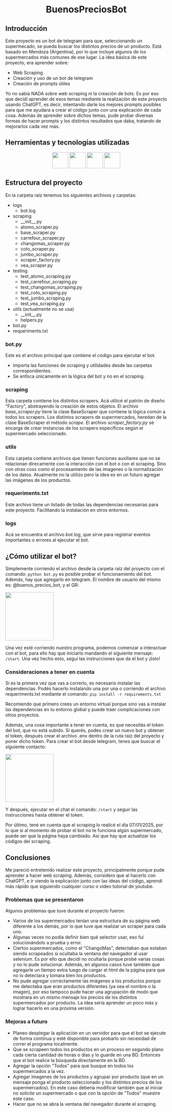<h1 align="center"> BuenosPreciosBot  </h1>

## Introducción
Este proyecto es un bot de telegram para que, seleccionando un supermecado, se pueda buscar los distintos precios de un producto. Está basado en Mendoza (Argentina), por lo que incluye algunos de los supermercados más comunes de ese lugar.
La idea básica de este proyecto, era aprender sobre:
- Web Scraping
- Creación y uso de un bot de telegram
- Creación de prompts útiles

Yo no sabía NADA sobre web scraping ni la creación de bots. Es por eso que decidí aprender de esos temas mediante la realización de este proyecto usando ChatGPT, es decir, intentando darle los mejores prompts posibles para que me ayudara a crear el código junto con una explicación de cada cosa. Además de aprender sobre dichos temas, pude probar diversas formas de hacer prompts y los distintos resultados que daba, tratando de mejorarlos cada vez más.

## Herramientas y tecnologías utilizadas
<p align="center">
  <img src="https://upload.wikimedia.org/wikipedia/commons/thumb/e/ef/ChatGPT-Logo.svg/2048px-ChatGPT-Logo.svg.png" style="width: 50px; height: auto;" />
  <img src="https://encrypted-tbn0.gstatic.com/images?q=tbn:ANd9GcTebRBzJhW1BDg-1D9keKRb3e0GXVBUBI1ORA&s" style="width: 50px; height: auto;" />
  <img src="https://upload.wikimedia.org/wikipedia/commons/thumb/8/82/Telegram_logo.svg/2048px-Telegram_logo.svg.png" style="width: 50px; height: auto;" />
  <img src="https://cdn.iconscout.com/icon/free/png-256/free-python-logo-icon-download-in-svg-png-gif-file-formats--technology-social-media-vol-5-pack-logos-icons-3030224.png?f=webp" style="width: 50px; height: auto;" />
</p>

## Estructura del proyecto
En la carpeta raíz tenemos los siguientes archivos y carpetas:
- logs
  - bot.log
- scraping
  - \_\_init_\_.py
  - atomo_scraper.py
  - base_scraper.py
  - carrefour_scraper.py
  - changomas_scraper.py
  - coto_scraper.py
  - jumbo_scraper.py
  - scraper_factory.py
  - vea_scraper.py
- testing
  - test_atomo_scraping.py
  - test_carrefour_scraping.py
  - test_changomas_scraping.py
  - test_coto_scraping.py
  - test_jumbo_scraping.py
  - test_vea_scraping.py
- utils (actualmente no se usa)
  - \_\_init_\_.py
  - helpers.py 
- bot.py
- requeriments.txt

### bot.py
Este es el archivo principal que contiene el código para ejecutar el bot.
- Importa las funciones de scraping y utilidades desde las carpetas correspondientes.
- Se enfoca únicamente en la lógica del bot y no en el scraping.

### scraping
Esta carpeta contiene los distintos scrapers. Acá utilicé el patrón de diseño "Factory", abstrayendo la creación de estos objetos.
El archivo _base_scraper.py_ tiene la clase BaseScraper que contiene la lógica común a todos los scrapers.
Los distintos scrapers de supermercados, heredan de la clase BaseScraper el método _scrape_.
El archivo _scraper_factory.py_ se encarga de crear instancias de los scrapers específicos según el supermercado seleccionado.

### utils
Esta carpeta contiene archivos que tienen funciones auxiliares que no se relacionan direcamente con la interacción con el bot o con el scraping. Sino con otras coss como el procesamiento de las imagenes o la normalización de los datos. Atualmente no la utilizo pero la idea es en un futuro agregar las imágenes de los productos.

### requeriments.txt
Este archivo tiene un listado de todas las dependencias necesarias para este proyecto. Facilitando la instalación en otros entornos.

### logs
Acá se encuentra el archivo _bot.log_, que sirve para registrar eventos importantes o errores al ejecutar el bot.

## ¿Cómo utilizar el bot?
Simplemente corriendo el archivo desde la carpeta raíz del proyecto con el comando:
```python bot.py``` es posible probar el funcionamiento del bot. Además, hay que agregarlo en telegram. El nombre de usuario del mismo es: @buenos_precios_bot, y el QR:

<img src="https://github.com/user-attachments/assets/a33a9c8b-fefd-4ab4-b5ce-ac1701bd456e" style="width: 150px">

Una vez esté corriendo nuestro programa, podemos comenzar a interactuar con el bot, para ello hay que iniciarlo mandando el siguiente mensaje:
```/start```. Una vez hecho esto, seguí las instrucciones que da el bot y ¡listo!

### Consideraciones a tener en cuenta
Si es la primera vez que vas a correrlo, es necesario instalar las dependencias. Podés hacerlo instalando una por una o corriendo el archivo requeriments.txt mediante el comando:
```pip install -r requirements.txt```

Recomiendo que primero crees un entorno virtual porque sino vas a instalar las dependencias en tu entorno global y puede traer complicaciones con otros proyectos.

Además, una cosa importante a tener en cuenta, es que necesitás el token del bot, que no está subido. Si querés, podes crear un nuevo bot y obtener el token, después crear el archivo .env dentro de la ruta raíz del proyecto y poner dicho token. Para crear el bot desde telegram, tenes que buscar el siguiente contacto:

<img src="https://github.com/user-attachments/assets/943caeb2-b8e7-419b-b891-f4fcec05ca81" style="width: 150px">

Y después, ejecutar en el chat el comando: ```/start``` y seguir las instrucciones hasta obtener el token.

Por último, tené en cuenta que el scraping lo realicé el día 07/01/2025, por lo que si al momento de probar el bot no te funciona algún supermercado, puede ser que la página haya cambiado. Así que hay que actualizar los códigos del scraping.

## Conclusiones
Me pareció entretenido realizar este proyecto, principalmente porque pude aprender a hacer web scraping. Además, considero que al hacerlo con ChatGPT, e ir viendo la explicación junto con las ideas del código, aprendí más rápido que siguiendo cualquier curso o video tutorial de youtube.

### Problemas que se presentaron
Algunos problemas que tuve durante el proyecto fueron:
- Varios de los supermercados tenían una estructura de su página web diferente a los demás, por lo que tuve que realizar un scraper para cada uno.
- Algunas veces no podía definir bien qué selector usar, eso fui solucionándolo a prueba y error.
- Ciertos supermercados, como el "ChangoMas", detectaban que estaban siendo scrapeados si ocultaba la ventana del navegador al usar selenium. Es por ello que decidí no ocultarla porque probé varias cosas y no lo pude solucionar. Además, en algunos casos tuve también que agregarle un tiempo extra luego de cargar el html de la página para que no lo detectara y tomara bien los productos.
- No pude agregar correctamente las imágenes a los productos porque me detectaba que eran productos diferentes (ya sea el nombre o la imagen), por eso tampoco pude hacer una agrupación de modo que mostrara en un mismo mensaje los precios de los distintos supermercados por producto. La idea sería aprender un poco más y lograr hacerlo en una próxima versión.

### Mejoras a futuro
- Planeo desplegar la aplicación en un servidor para que el bot se ejecute de forma continua y esté disponible para probarlo sin necesidad de correr el programa localmente.
- Que se scrapeen todos los productos en un proceso en segundo plano cada cierta cantidad de horas o dias y lo guarde en una BD. Entonces que el bot realice la búsqueda directamente en la BD.
- Agregar la opción "Todos" para que busque en todos los supermercados a la vez.
- Agregar imagenes de los productos y agrupar por producto (que en un mensaje ponga el producto seleccionado y los distintos precios de los supermercados). En este caso debería modificar también que al iniciar no solicite un supermercado o que con la opción de "Todos" muestre este caso.
- Hacer que no se abra la ventana del navegador durante el scraping.



